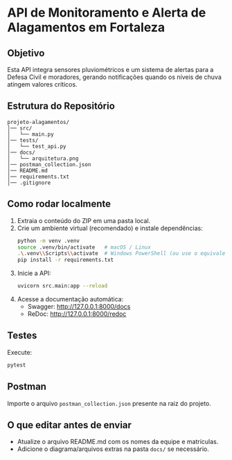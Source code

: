 # API de Monitoramento e Alerta de Alagamentos em Fortaleza

## Objetivo
Esta API integra sensores pluviométricos e um sistema de alertas para a Defesa Civil e moradores,
gerando notificações quando os níveis de chuva atingem valores críticos.

## Estrutura do Repositório
```
projeto-alagamentos/
│── src/
│   └── main.py
│── tests/
│   └── test_api.py
│── docs/
│   └── arquitetura.png
│── postman_collection.json
│── README.md
│── requirements.txt
│── .gitignore
```

## Como rodar localmente
1. Extraia o conteúdo do ZIP em uma pasta local.
2. Crie um ambiente virtual (recomendado) e instale dependências:
   ```bash
   python -m venv .venv
   source .venv/bin/activate   # macOS / Linux
   .\.venv\\Scripts\\activate  # Windows PowerShell (ou use o equivalente cmd)
   pip install -r requirements.txt
   ```
3. Inicie a API:
   ```bash
   uvicorn src.main:app --reload
   ```
4. Acesse a documentação automática:
   - Swagger: http://127.0.0.1:8000/docs
   - ReDoc: http://127.0.0.1:8000/redoc

## Testes
Execute:
```bash
pytest
```

## Postman
Importe o arquivo `postman_collection.json` presente na raiz do projeto.

## O que editar antes de enviar
- Atualize o arquivo README.md com os nomes da equipe e matrículas.
- Adicione o diagrama/arquivos extras na pasta `docs/` se necessário.
